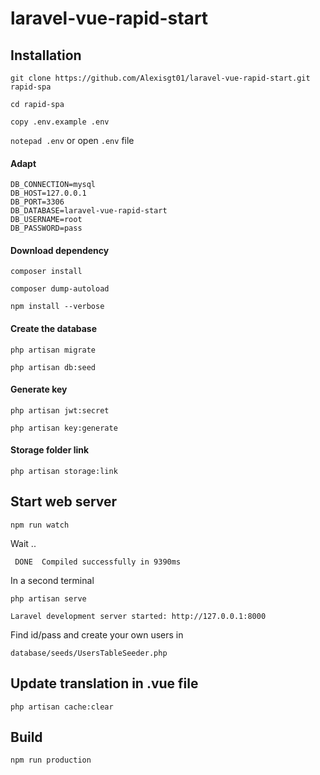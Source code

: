 # laravel-vue-rapid-start

## Installation

``git clone https://github.com/Alexisgt01/laravel-vue-rapid-start.git rapid-spa`` 

``cd rapid-spa``

``copy .env.example .env``

``notepad .env`` or open `.env` file


####  Adapt
```
DB_CONNECTION=mysql 
DB_HOST=127.0.0.1 
DB_PORT=3306 
DB_DATABASE=laravel-vue-rapid-start 
DB_USERNAME=root 
DB_PASSWORD=pass 
```

#### Download dependency


``composer install`` 

``composer dump-autoload``

``npm install --verbose`` 


#### Create the database

``php artisan migrate``

``php artisan db:seed``

#### Generate key

``php artisan jwt:secret``

``php artisan key:generate``

#### Storage folder link

``php artisan storage:link``

## Start web server

``npm run watch``

Wait ..

`` DONE  Compiled successfully in 9390ms``

In a second terminal

``php artisan serve``

``Laravel development server started: http://127.0.0.1:8000``
 
 Find id/pass and create your own users in 
 
 ``database/seeds/UsersTableSeeder.php``

 ## Update translation in .vue file 

 `php artisan cache:clear`
 
 ## Build
 
 ``npm run production``
